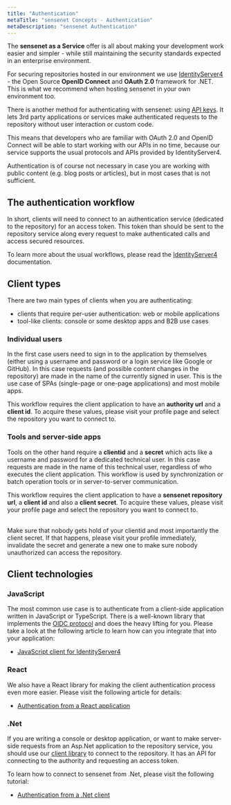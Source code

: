 ```yaml
---
title: "Authentication"
metaTitle: "sensenet Concepts - Authentication"
metaDescription: "sensenet Authentication"
---
```


The **sensenet as a Service** offer is all about making your development work easier and simpler - while still maintaining the security standards expected in an enterprise environment.

For securing repositories hosted in our environment we use [IdentityServer4](https://identityserver4.readthedocs.io/en/latest) - the Open Source **OpenID Connect** and **OAuth 2.0** framework for .NET. This is what we recommend when hosting sensenet in your own environment too.

<note severity="info">There is another method for authenticating with sensenet: using <a href="/tutorials/authentication/how-to-authenticate-apikey" target="_blank">API keys</a>. It lets 3rd party applications or services make authenticated requests to the repository without user interaction or custom code.</note>

This means that developers who are familiar with OAuth 2.0 and OpenID Connect will be able to start working with our APIs in no time, because our service supports the usual protocols and APIs provided by IdentityServer4.

<note severity="info">Authentication is of course not necessary in case you are working with public content (e.g. blog posts or articles), but in most cases that is not sufficient.</note>

## The authentication workflow
In short, clients will need to connect to an authentication service (dedicated to the repository) for an access token. This token than should be sent to the repository service along every request to make authenticated calls and access secured resources.

<note severity="info">To learn more about the usual workflows, please read the <a href="https://identityserver4.readthedocs.io/en/latest/intro/big_picture.html" target="_blank">IdentityServer4</a> documentation.</note>

## Client types
There are two main types of clients when you are authenticating:

- clients that require per-user authentication: web or mobile applications
- tool-like clients: console or some desktop apps and B2B use cases

### Individual users
In the first case users need to sign in to the application by themselves (either using a username and password or a login service like Google or GitHub). In this case requests (and possible content changes in the repository) are made in the name of the currently signed in user. This is the use case of SPAs (single-page or one-page applications) and most mobile apps.

<note severity="info">This workflow requires the client application to have an <strong>authority url</strong> and a <strong>client id</strong>. To acquire these values, please visit your profile page and select the repository you want to connect to.</note>

### Tools and server-side apps
Tools on the other hand require a **clientid** and a **secret** which acts like a username and password for a dedicated technical user. In this case requests are made in the name of this technical user, regardless of who executes the client application. This workflow is used by synchronization or batch operation tools or in server-to-server communication.

<note severity="info">This workflow requires the client application to have a <strong>sensenet repository url</strong>, a <strong>client id</strong> and also a <strong>client secret</strong>. To acquire these values, please visit your profile page and select the repository you want to connect to.</note>
<div>&nbsp;</div>
<note severity="error">Make sure that nobody gets hold of your clientid and most importantly the client secret. If that happens, please visit your profile immediately, invalidate the secret and generate a new one to make sure nobody unauthorized can access the repository.</note>

## Client technologies
### JavaScript
The most common use case is to authenticate from a client-side application written in JavaScript or TypeScript. There is a well-known library that implements the [OIDC protocol](https://openid.net/connect/) and does the heavy lifting for you. Please take a look at the following article to learn how can you integrate that into your application:

- [JavaScript client for IdentityServer4](https://docs.identityserver.io/en/latest/quickstarts/4_javascript_client.html)

### React
We also have a React library for making the client authentication process even more easier. Please visit the following article for details:

- [Authentication from a React application](/tutorials/authentication/how-to-authenticate-react)

### .Net
If you are writing a console or desktop application, or want to make server-side requests from an Asp.Net application to the repository service, you should use our [client library](https://github.com/SenseNet/sn-client-dotnet) to connect to the repository. It has an API for connecting to the authority and requesting an access token.

To learn how to connect to sensenet from .Net, please visit the following tutorial:

- [Authentication from a .Net client](/tutorials/authentication/how-to-authenticate-dotnet)
